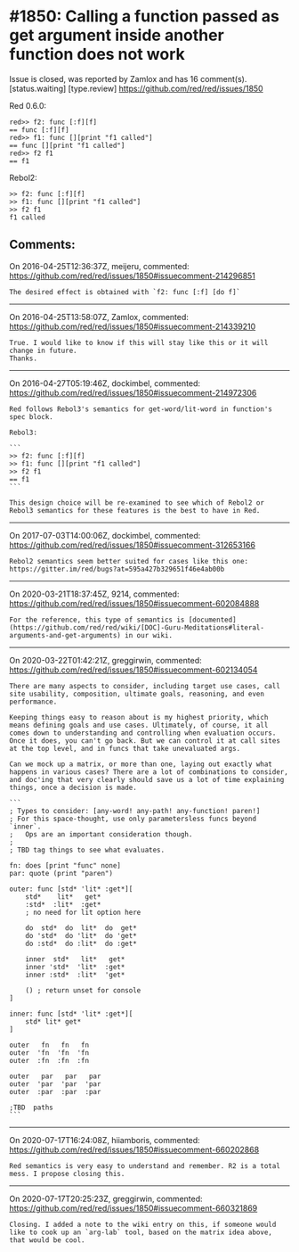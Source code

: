 
#1850: Calling a function passed as get argument inside another function does not work
================================================================================
Issue is closed, was reported by Zamlox and has 16 comment(s).
[status.waiting] [type.review]
<https://github.com/red/red/issues/1850>

Red 0.6.0:

```
red>> f2: func [:f][f]
== func [:f][f]
red>> f1: func [][print "f1 called"]
== func [][print "f1 called"]
red>> f2 f1
== f1
```

Rebol2:

```
>> f2: func [:f][f]
>> f1: func [][print "f1 called"]
>> f2 f1
f1 called
```



Comments:
--------------------------------------------------------------------------------

On 2016-04-25T12:36:37Z, meijeru, commented:
<https://github.com/red/red/issues/1850#issuecomment-214296851>

    The desired effect is obtained with `f2: func [:f] [do f]`

--------------------------------------------------------------------------------

On 2016-04-25T13:58:07Z, Zamlox, commented:
<https://github.com/red/red/issues/1850#issuecomment-214339210>

    True. I would like to know if this will stay like this or it will change in future.
    Thanks.

--------------------------------------------------------------------------------

On 2016-04-27T05:19:46Z, dockimbel, commented:
<https://github.com/red/red/issues/1850#issuecomment-214972306>

    Red follows Rebol3's semantics for get-word/lit-word in function's spec block.
    
    Rebol3:
    
    ```
    >> f2: func [:f][f]
    >> f1: func [][print "f1 called"]
    >> f2 f1
    == f1
    ```
    
    This design choice will be re-examined to see which of Rebol2 or Rebol3 semantics for these features is the best to have in Red.

--------------------------------------------------------------------------------

On 2017-07-03T14:00:06Z, dockimbel, commented:
<https://github.com/red/red/issues/1850#issuecomment-312653166>

    Rebol2 semantics seem better suited for cases like this one: https://gitter.im/red/bugs?at=595a427b329651f46e4ab00b

--------------------------------------------------------------------------------

On 2020-03-21T18:37:45Z, 9214, commented:
<https://github.com/red/red/issues/1850#issuecomment-602084888>

    For the reference, this type of semantics is [documented](https://github.com/red/red/wiki/[DOC]-Guru-Meditations#literal-arguments-and-get-arguments) in our wiki.

--------------------------------------------------------------------------------

On 2020-03-22T01:42:21Z, greggirwin, commented:
<https://github.com/red/red/issues/1850#issuecomment-602134054>

    There are many aspects to consider, including target use cases, call site usability, composition, ultimate goals, reasoning, and even performance. 
    
    Keeping things easy to reason about is my highest priority, which means defining goals and use cases. Ultimately, of course, it all comes down to understanding and controlling when evaluation occurs. Once it does, you can't go back. But we can control it at call sites at the top level, and in funcs that take unevaluated args. 
    
    Can we mock up a matrix, or more than one, laying out exactly what happens in various cases? There are a lot of combinations to consider, and doc'ing that very clearly should save us a lot of time explaining things, once a decision is made.
    
    ```
    ; Types to consider: [any-word! any-path! any-function! paren!]
    ; For this space-thought, use only parametersless funcs beyond `inner`.
    ;   Ops are an important consideration though.
    ;
    ; TBD tag things to see what evaluates.
    
    fn: does [print "func" none]
    par: quote (print "paren")
    
    outer: func [std* 'lit* :get*][
    	std*    lit*   get*
    	:std*  :lit*  :get*
    	; no need for lit option here
    
    	do  std*  do  lit*  do  get*
    	do 'std*  do 'lit*  do 'get*
    	do :std*  do :lit*  do :get*
    
    	inner  std*   lit*   get*
    	inner 'std*  'lit*  :get*
    	inner :std*  :lit*  'get*
    
    	() ; return unset for console
    ]
    
    inner: func [std* 'lit* :get*][
    	std* lit* get*
    ]
    
    outer   fn   fn   fn
    outer  'fn  'fn  'fn
    outer  :fn  :fn  :fn
    
    outer   par   par   par
    outer  'par  'par  'par
    outer  :par  :par  :par
    
    ;TBD  paths
    ```

--------------------------------------------------------------------------------

On 2020-07-17T16:24:08Z, hiiamboris, commented:
<https://github.com/red/red/issues/1850#issuecomment-660202868>

    Red semantics is very easy to understand and remember. R2 is a total mess. I propose closing this.

--------------------------------------------------------------------------------

On 2020-07-17T20:25:23Z, greggirwin, commented:
<https://github.com/red/red/issues/1850#issuecomment-660321869>

    Closing. I added a note to the wiki entry on this, if someone would like to cook up an `arg-lab` tool, based on the matrix idea above, that would be cool.

